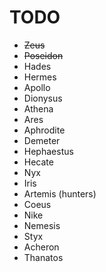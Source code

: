 # TODO

* ~~Zeus~~
* ~~Poseidon~~
* Hades
* Hermes
* Apollo
* Dionysus
* Athena
* Ares
* Aphrodite
* Demeter
* Hephaestus
* Hecate
* Nyx
* Iris
* Artemis (hunters)
* Coeus
* Nike
* Nemesis
* Styx
* Acheron
* Thanatos
